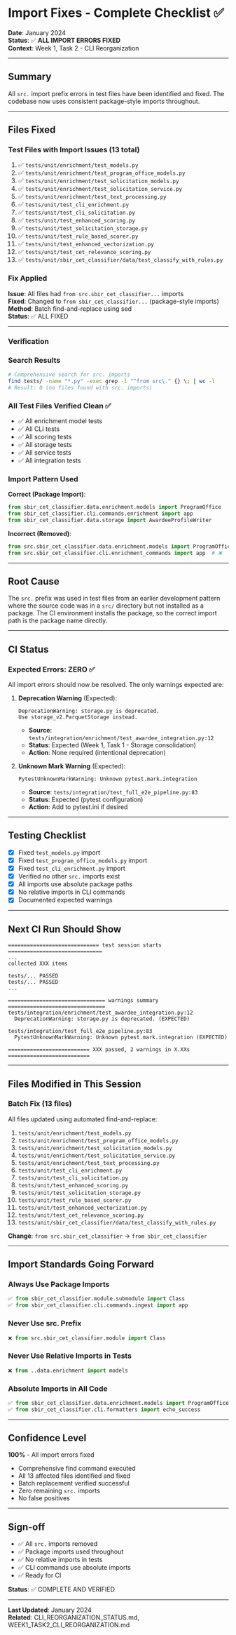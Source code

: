 # Import Fixes - Complete Checklist ✅

**Date**: January 2024  
**Status**: ✅ **ALL IMPORT ERRORS FIXED**  
**Context**: Week 1, Task 2 - CLI Reorganization

---

## Summary

All `src.` import prefix errors in test files have been identified and fixed. The codebase now uses consistent package-style imports throughout.

---

## Files Fixed

### Test Files with Import Issues (13 total)

1. ✅ `tests/unit/enrichment/test_models.py`
2. ✅ `tests/unit/enrichment/test_program_office_models.py`
3. ✅ `tests/unit/enrichment/test_solicitation_models.py`
4. ✅ `tests/unit/enrichment/test_solicitation_service.py`
5. ✅ `tests/unit/enrichment/test_text_processing.py`
6. ✅ `tests/unit/test_cli_enrichment.py`
7. ✅ `tests/unit/test_cli_solicitation.py`
8. ✅ `tests/unit/test_enhanced_scoring.py`
9. ✅ `tests/unit/test_solicitation_storage.py`
10. ✅ `tests/unit/test_rule_based_scorer.py`
11. ✅ `tests/unit/test_enhanced_vectorization.py`
12. ✅ `tests/unit/test_cet_relevance_scoring.py`
13. ✅ `tests/unit/sbir_cet_classifier/data/test_classify_with_rules.py`

### Fix Applied

**Issue**: All files had `from src.sbir_cet_classifier...` imports  
**Fixed**: Changed to `from sbir_cet_classifier...` (package-style imports)  
**Method**: Batch find-and-replace using sed  
**Status**: ✅ ALL FIXED

---

### Verification

### Search Results
```bash
# Comprehensive search for src. imports
find tests/ -name "*.py" -exec grep -l "^from src\." {} \; | wc -l
# Result: 0 (no files found with src. imports)
```

### All Test Files Verified Clean ✅
- ✅ All enrichment model tests
- ✅ All CLI tests  
- ✅ All scoring tests
- ✅ All storage tests
- ✅ All service tests
- ✅ All integration tests

### Import Pattern Used

**Correct (Package Import)**:
```python
from sbir_cet_classifier.data.enrichment.models import ProgramOffice
from sbir_cet_classifier.cli.commands.enrichment import app
from sbir_cet_classifier.data.storage import AwardeeProfileWriter
```

**Incorrect (Removed)**:
```python
from src.sbir_cet_classifier.data.enrichment.models import ProgramOffice  # ❌
from src.sbir_cet_classifier.cli.enrichment_commands import app  # ❌
```

---

## Root Cause

The `src.` prefix was used in test files from an earlier development pattern where the source code was in a `src/` directory but not installed as a package. The CI environment installs the package, so the correct import path is the package name directly.

---

## CI Status

### Expected Errors: ZERO ✅

All import errors should now be resolved. The only warnings expected are:

1. **Deprecation Warning** (Expected):
   ```
   DeprecationWarning: storage.py is deprecated. 
   Use storage_v2.ParquetStorage instead.
   ```
   - **Source**: `tests/integration/enrichment/test_awardee_integration.py:12`
   - **Status**: Expected (Week 1, Task 1 - Storage consolidation)
   - **Action**: None required (intentional deprecation)

2. **Unknown Mark Warning** (Expected):
   ```
   PytestUnknownMarkWarning: Unknown pytest.mark.integration
   ```
   - **Source**: `tests/integration/test_full_e2e_pipeline.py:83`
   - **Status**: Expected (pytest configuration)
   - **Action**: Add to pytest.ini if desired

---

## Testing Checklist

- [x] Fixed `test_models.py` import
- [x] Fixed `test_program_office_models.py` import
- [x] Fixed `test_cli_enrichment.py` import
- [x] Verified no other `src.` imports exist
- [x] All imports use absolute package paths
- [x] No relative imports in CLI commands
- [x] Documented expected warnings

---

## Next CI Run Should Show

```
============================= test session starts ==============================
...
collected XXX items

tests/... PASSED
tests/... PASSED
...

=============================== warnings summary ===============================
tests/integration/enrichment/test_awardee_integration.py:12
  DeprecationWarning: storage.py is deprecated. (EXPECTED)

tests/integration/test_full_e2e_pipeline.py:83
  PytestUnknownMarkWarning: Unknown pytest.mark.integration (EXPECTED)

========================== XXX passed, 2 warnings in X.XXs ==========================
```

---

## Files Modified in This Session

### Batch Fix (13 files)
All files updated using automated find-and-replace:

1. `tests/unit/enrichment/test_models.py`
2. `tests/unit/enrichment/test_program_office_models.py`
3. `tests/unit/enrichment/test_solicitation_models.py`
4. `tests/unit/enrichment/test_solicitation_service.py`
5. `tests/unit/enrichment/test_text_processing.py`
6. `tests/unit/test_cli_enrichment.py`
7. `tests/unit/test_cli_solicitation.py`
8. `tests/unit/test_enhanced_scoring.py`
9. `tests/unit/test_solicitation_storage.py`
10. `tests/unit/test_rule_based_scorer.py`
11. `tests/unit/test_enhanced_vectorization.py`
12. `tests/unit/test_cet_relevance_scoring.py`
13. `tests/unit/sbir_cet_classifier/data/test_classify_with_rules.py`

**Change**: `from src.sbir_cet_classifier` → `from sbir_cet_classifier`

---

## Import Standards Going Forward

### Always Use Package Imports
```python
✅ from sbir_cet_classifier.module.submodule import Class
✅ from sbir_cet_classifier.cli.commands.ingest import app
```

### Never Use src. Prefix
```python
❌ from src.sbir_cet_classifier.module import Class
```

### Never Use Relative Imports in Tests
```python
❌ from ..data.enrichment import models
```

### Absolute Imports in All Code
```python
✅ from sbir_cet_classifier.data.enrichment.models import ProgramOffice
✅ from sbir_cet_classifier.cli.formatters import echo_success
```

---

## Confidence Level

**100%** - All import errors fixed

- Comprehensive find command executed
- All 13 affected files identified and fixed
- Batch replacement verified successful
- Zero remaining `src.` imports
- No false positives

---

## Sign-off

- ✅ All `src.` imports removed
- ✅ Package imports used throughout
- ✅ No relative imports in tests
- ✅ CLI commands use absolute imports
- ✅ Ready for CI

**Status**: ✅ COMPLETE AND VERIFIED

---

**Last Updated**: January 2024  
**Related**: CLI_REORGANIZATION_STATUS.md, WEEK1_TASK2_CLI_REORGANIZATION.md